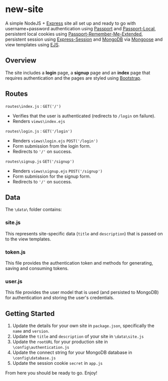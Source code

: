 # new-site
A simple NodeJS + [Express](http://expressjs.com/) site all set up and ready to go with username+password authentication using [Passport](http://passportjs.org/) and [Passport-Local](https://www.npmjs.com/package/passport-local), persistent local cookies using [Passport-Remember-Me-Extended](https://www.npmjs.com/package/passport-remember-me-extended), persistent session using [Express-Session](https://www.npmjs.com/package/express-session) and [MongoDB](https://www.mongodb.org/) via [Mongoose](https://www.npmjs.com/package/mongoose) and view templates using [EJS](http://www.embeddedjs.com/).

## Overview
The site includes a **login** page, a **signup** page and an **index** page that requires authentication and the pages are styled using [Bootstrap](http://getbootstrap.com/).

## Routes
`routes\index.js` :
`GET('/')`
* Verifies that the user is authenticated (redirects to ```/login``` on failure).
* Renders ```views\index.ejs```

`routes\login.js` :
`GET('/login')`
* Renders `views\login.ejs`
`POST('/login')`
* Form submission from the login form.
* Redirects to `'/'` on success.

`routes\signup.js`
`GET('/signup')`
* Renders `views\signup.ejs`
`POST('/signup')`
* Form submission for the signup form.
* Redirects to `'/'` on success.

## Data
The `\data\` folder contains:

### site.js
This represents site-specific data (`title` and `description`) that is passed on to the view templates.
### token.js
This file provides the authentication token and methods for generating, saving and consuming tokens.
### user.js
This file provides the user model that is used (and persisted to MongoDB) for authentication and storing the user's credentials.

## Getting Started
1. Update the details for your own site in `package.json`, specifically the `name` and `version`.
1. Update the `title` and `description` of your site in `\data\site.js`
1. Update the `rootURL` for your production site in `\config\authentication.js`
1. Update the connect string for your MongoDB database in `\config\database.js`
1. Update the session cookie `secret` in `app.js`

From here you should be ready to go. Enjoy!
